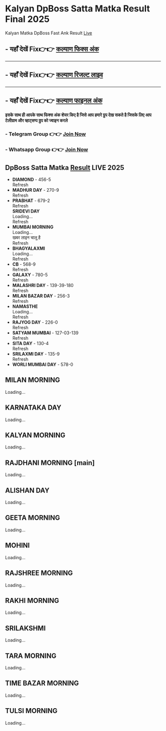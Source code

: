 # Kalyan DpBoss Satta Matka Result Final 2025

Kalyan Matka DpBoss Fast Ank Result [Live](https://github.com/satta-matka-dpboss-result-chart-kalyan) 

##  - यहाँ देखें Fix👉👉 [कल्याण फिक्स अंक](https://kalyan-chart-fix.hindipanti.in/dpboss-satta-matka-result-1/) 
---

## - यहाँ देखें Fix👉👉 [कल्याण रिजल्ट लाइव ](https://www.google.com/search?q=hindipanti+in+kalyan+fix) 
---

## - यहाँ देखें Fix👉👉 [कल्याण फाइनल अंक](https://kalyan-chart-fix.hindipanti.in/dpboss-satta-matka-result-1/) 


**इसके साथ ही आपके साथ फिक्स अंक शेयर किए है जिसे आप हमारे ग्रुप देख सकते है जिसके लिए आप टेलीग्राम और व्हाट्सप्प ग्रुप को ज्वाइन करले**

###  - Telegram  Group 👉👉 [Join Now](https://t.me/Hindiupdate201) 

###  - Whatsapp Group 👉👉 [Join Now](https://whatsapp.com/channel/0029Vay2FudAzNbmVl8KtW14) 

## DpBoss Satta Matka [Result](https://github.com/matka-result-kalyan-satta-dpboss-fix) LIVE 2025

- **DIAMOND** - 456-5  
  Refresh  
- **MADHUR DAY** - 270-9  
  Refresh  
- **PRABHAT** - 679-2  
  Refresh  
  **SRIDEVI DAY**  
  Loading...  
  Refresh  
- **MUMBAI MORNING**  
  Loading...  
  खबर लाइन चालू है  
  Refresh  
- **BHAGYALAXMI**  
  Loading...  
  Refresh  
- **CB** - 568-9  
  Refresh  
- **GALAXY** - 780-5  
  Refresh  
- **MALASHRI DAY** - 139-39-180  
  Refresh  
- **MILAN BAZAR DAY** - 256-3  
  Refresh  
- **NAMASTHE**  
  Loading...  
  Refresh  
- **RAJYOG DAY** - 226-0  
  Refresh  
- **SATYAM MUMBAI** - 127-03-139  
  Refresh  
- **SITA DAY** - 130-4  
  Refresh  
- **SRILAXMI DAY** - 135-9  
  Refresh  
- **WORLI MUMBAI DAY** - 578-0


## MILAN MORNING
Loading... 

## KARNATAKA DAY
Loading...

## KALYAN MORNING
Loading...

## RAJDHANI MORNING [main]
Loading...

## ALISHAN DAY
Loading...

## GEETA MORNING
Loading...

## MOHINI
Loading...

## RAJSHREE MORNING
Loading...

## RAKHI MORNING
Loading...

## SRILAKSHMI
Loading... 

## TARA MORNING
Loading...

## TIME BAZAR MORNING
Loading...

## TULSI MORNING
Loading...

